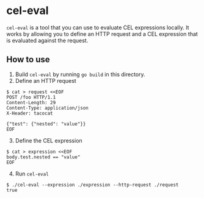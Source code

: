 # cel-eval

`cel-eval` is a tool that you can use to evaluate CEL expressions locally. It works by allowing you to define an HTTP request and a CEL expression that is evaluated against the request.

## How to use

1. Build `cel-eval` by running `go build` in this directory.
2. Define an HTTP request

```
$ cat > request <<EOF
POST /foo HTTP/1.1
Content-Length: 29
Content-Type: application/json
X-Header: tacocat

{"test": {"nested": "value"}}
EOF
```

3. Define the CEL expression

```
$ cat > expression <<EOF
body.test.nested == "value"
EOF
```

4. Run `cel-eval`

```console
$ ./cel-eval --expression ./expression --http-request ./request
true
```
